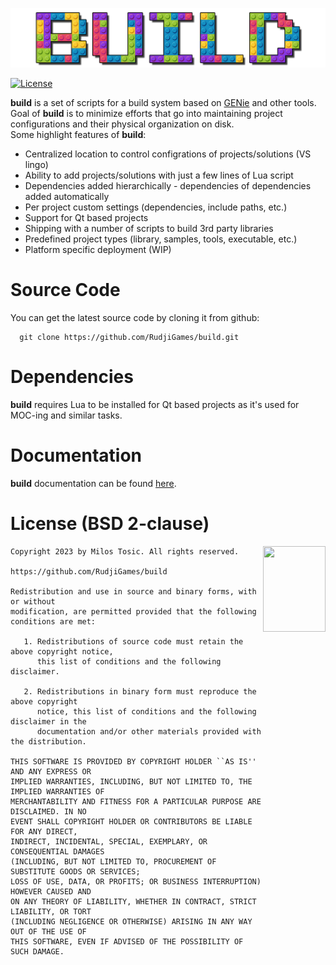 ![build logo](https://raw.githubusercontent.com/RudjiGames/build/gh-pages/images/build_logo.png)

[![License](https://img.shields.io/badge/license-BSD--2%20clause-blue.svg)](https://github.com/RudjiGames/build/blob/master/LICENSE)

**build** is a set of scripts for a build system based on [GENie](https://github.com/bkaradzic/GENie) and other tools.  
Goal of **build** is to minimize efforts that go into maintaining project configurations and their physical organization on disk.  
Some highlight features of **build**:  
 * Centralized location to control configrations of projects/solutions (VS lingo)
 * Ability to add projects/solutions with just a few lines of Lua script
 * Dependencies added hierarchically - dependencies of dependencies added automatically
 * Per project custom settings (dependencies, include paths, etc.)
 * Support for Qt based projects
 * Shipping with a number of scripts to build 3rd party libraries
 * Predefined project types (library, samples, tools, executable, etc.)
 * Platform specific deployment (WIP)

Source Code
======

You can get the latest source code by cloning it from github:

      git clone https://github.com/RudjiGames/build.git 

Dependencies
======

**build** requires Lua to be installed for Qt based projects as it's used for MOC-ing and similar tasks.

Documentation
======

**build**  documentation can be found [here](https://RudjiGames.github.io/build/).


License (BSD 2-clause)
======

<a href="http://opensource.org/licenses/BSD-2-Clause" target="_blank">
<img align="right" src="https://opensource.org/wp-content/uploads/2022/10/osi-badge-dark.svg" width="100" height="137">
</a>

	Copyright 2023 by Milos Tosic. All rights reserved.
	
	https://github.com/RudjiGames/build
	
	Redistribution and use in source and binary forms, with or without
	modification, are permitted provided that the following conditions are met:
	
	   1. Redistributions of source code must retain the above copyright notice,
	      this list of conditions and the following disclaimer.
	
	   2. Redistributions in binary form must reproduce the above copyright
	      notice, this list of conditions and the following disclaimer in the
	      documentation and/or other materials provided with the distribution.
	
	THIS SOFTWARE IS PROVIDED BY COPYRIGHT HOLDER ``AS IS'' AND ANY EXPRESS OR
	IMPLIED WARRANTIES, INCLUDING, BUT NOT LIMITED TO, THE IMPLIED WARRANTIES OF
	MERCHANTABILITY AND FITNESS FOR A PARTICULAR PURPOSE ARE DISCLAIMED. IN NO
	EVENT SHALL COPYRIGHT HOLDER OR CONTRIBUTORS BE LIABLE FOR ANY DIRECT,
	INDIRECT, INCIDENTAL, SPECIAL, EXEMPLARY, OR CONSEQUENTIAL DAMAGES
	(INCLUDING, BUT NOT LIMITED TO, PROCUREMENT OF SUBSTITUTE GOODS OR SERVICES;
	LOSS OF USE, DATA, OR PROFITS; OR BUSINESS INTERRUPTION) HOWEVER CAUSED AND
	ON ANY THEORY OF LIABILITY, WHETHER IN CONTRACT, STRICT LIABILITY, OR TORT
	(INCLUDING NEGLIGENCE OR OTHERWISE) ARISING IN ANY WAY OUT OF THE USE OF
	THIS SOFTWARE, EVEN IF ADVISED OF THE POSSIBILITY OF SUCH DAMAGE. 
